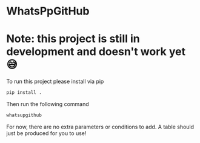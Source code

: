 # WhatsPpGitHub

# Note: this project is still in development and doesn't work yet 😅

To run this project please install via pip

```bash
pip install .
```

Then run the following command

```bash
whatsupgithub
```

For now, there are no extra parameters or conditions to add. A table should just
be produced for you to use!
